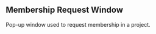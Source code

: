 Membership Request Window
-------------------------
Pop-up window used to request membership in a project.

[icon]: fa://fa-window-maximize/#f4ff80
